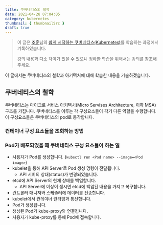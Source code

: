 ```yaml
---
title: 쿠버네티스의 철학
date: 2021-04-28 07:04:05
category: kubernetes
thumbnail: { thumbnailSrc }
draft: true
---
```


> 이 글은 [조훈](https://www.inflearn.com/users/@kubernetes)님의 [쉽게 시작하는 쿠버네티스(Kubernetes)](https://www.inflearn.com/course/%EC%BF%A0%EB%B2%84%EB%84%A4%ED%8B%B0%EC%8A%A4-%EC%89%BD%EA%B2%8C%EC%8B%9C%EC%9E%91/dashboard)를 학습하는 과정에서 기록하였습니다.
>
> 강의 내용과 다소 차이가 있을 수 있으니 정확한 학습을 위해서는 강의를 참조해주세요.

이 글에서는 쿠버네티스의 철학과 아키텍처에 대해 학습한 내용을 기술하겠습니다.

## 쿠버네티스의 철학

쿠버네티스는 마이크로 서비스 아키텍처(Micro Servises Architecture, 이하 MSA) 구조를 가집니다.
쿠버네티스를 이루는 각 구성요소들이 각기 다른 역할을 수행합니다.
이 구성요소들은 쿠버네티스의 pod로 동작합니다.

### 컨테이너 구성 요소들을 조회하는 방법

### Pod가 배포되었을 때 쿠버네티스 구성 요소들이 하는 일

- 사용자가 Pod를 생성합니다. (`kubectl run <Pod name> --image=<Pod image>`)
- kubelet을 통해 API Server로 Pod 생성 명령이 전달됩니다.
  - API 서버의 상태(status)가 변경되었습니다.
- etcd에 API Server의 현재 상태를 백업합니다.
  - API Server에 이상이 생시면 etcd에 백업된 내용을 가지고 복구합니다.
- 컨트롤러 매니저와 스케줄러에 데이터를 전송합니다.
- kubelet에서 컨테이너 런타임과 통신합니다.
- Pod가 생성됩니다.
- 생성된 Pod가 kube-proxy와 연결됩니다.
- 사용자가 kube-proxy를 통해 Pod에 접속합니다.
